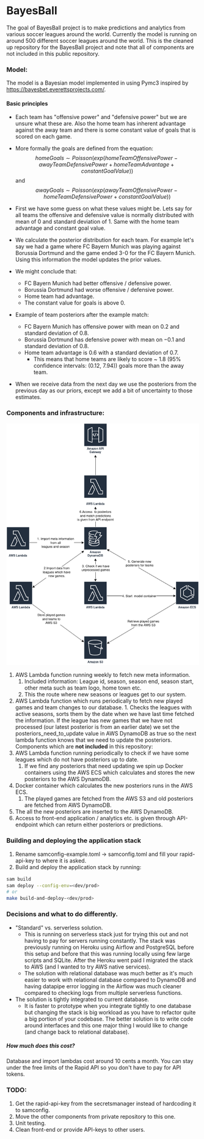 # BayesBall
The goal of BayesBall project is to make predictions and analytics from various soccer leagues around the world. Currently the model is running on around 500 different soccer leagues around the world. 
This is the cleaned up repository for the BayesBall project and note that all of components are not included in this public repository.

### Model:
The model is a Bayesian model implemented in using Pymc3 inspired by https://bayesbet.everettsprojects.com/.
#### Basic principles
- Each team has "offensive power" and "defensive power" but we are unsure what these are. Also the home team has inherent advantage against the away team and there is some constant value of goals that is scored on each game.
- More formally the goals are defined from the equation:
$$homeGoals \sim Poisson(exp(homeTeamOffensivePower - awayTeamDefensivePower + homeTeamAdvantage + constantGoalValue))$$
and
$$awayGoals \sim Poisson(exp(awayTeamOffensivePower - homeTeamDefensivePower + constantGoalValue))$$

- First we have some guess on what these values might be. Lets say for all teams the offensive and defensive value is normally distributed with mean of $0$ and standard deviation of $1$. Same with the home team advantage and constant goal value.
- We calculate the posterior distribution for each team. For example let's say we had a game where FC Bayern Munich was playing against Borussia Dortmund and the game ended 3-0 for the FC Bayern Munich. Using this information the model updates the prior values.
- We might conclude that:
	- FC Bayern Munich had better offensive / defensive power.
	- Borussia Dortmund had worse offensive / defensive power.
	- Home team had advantage.
	- The constant value for goals is above $0$.
- Example of team posteriors after the example match:
	- FC Bayern Munich has offensive power with mean on $0.2$ and standard deviation of $0.8$.
	- Borussia Dortmund has defensive power with mean on $-0.1$ and standard deviation of $0.8$.
	- Home team advantage is $0.6$ with a standard deviation of $0.7$.
		- This means that home teams are likely to score ~ $1.8$ (95% confidence intervals: ($0.12$, $7.94$)) goals more than the away team.
- When we receive data from the next day we use the posteriors from the previous day as our priors, except we add a bit of uncertainty to those estimates.

### Components and infrastructure:
![Application architechture](docs/BayesBall.drawio.png)

1. AWS Lambda function running weekly to fetch new meta information.
	1. Included information: League id, season, season end, season start, other meta such as team logo, home town etc.
	2. This the route where new seasons or leagues get to our system.
2. AWS Lambda function which runs periodically to fetch new played games and team changes to our database.
		1. Checks the leagues with active seasons, sorts them by the date when we have last time fetched the information. If the league has new games that we have not processed (our latest posterior is from an earlier date) we set the posteriors_need_to_update value in AWS DynamoDB as true so the next lambda function knows that we need to update the posteriors.
Components which are **not included** in this repository:
3. AWS Lambda function running periodically to check if we have some leagues which do not have posteriors up to date.
	1. If we find any posteriors that need updating we spin up Docker containers using the AWS ECS which calculates and stores the new posteriors to the AWS DynamoDB.
4. Docker container which calculates the new posteriors runs in the AWS ECS.
	1. The played games are fetched from the AWS S3 and old posteriors are fetched from AWS DynamoDB.
5. The all the new posteriors are inserted to the AWS DynamoDB.
6. Access to front-end application / analytics etc. is given through API-endpoint which can return either posteriors or predictions.

### Building and deploying the application stack
1. Rename samconfig-example.toml -> samconfig.toml and fill your rapid-api-key to where it is asked.
2. Build and deploy the application stack by running:
```bash
sam build
sam deploy --config-env=<dev/prod>
# or
make build-and-deploy-<dev/prod>
```

### Decisions and what to do differently.
- "Standard" vs. serverless solution.
	- This is running on serverless stack just for trying this out and not having to pay for servers running constantly. The stack was previously running on Heroku using Airflow and PostgreSQL before this setup and before that this was running locally using few large scripts and SQLite. After the Heroku went paid I migrated the stack to AWS (and I wanted to try AWS native services).
	- The solution with relational database was much better as it's much easier to work with relational database compared to DynamoDB and having datapipe error logging in the Airflow was much cleaner compared to checking logs from multiple serverless functions.
- The solution is tightly integrated to current database.
	- It is faster to prototype when you integrate tightly to one database but changing the stack is big workload as you have to refactor quite a big portion of your codebase. The better solution is to write code around interfaces and this one major thing I would like to change (and change back to relational database).
##### How much does this cost?
Database and import lambdas cost around 10 cents a month. You can stay under the free limits of the Rapid API so you don't have to pay for API tokens.

### TODO:
1. Get the rapid-api-key from the secretsmanager instead of hardcoding it to samconfig.
2. Move the other components from private repository to this one.
3. Unit testing.
4. Clean front-end or provide API-keys to other users.
